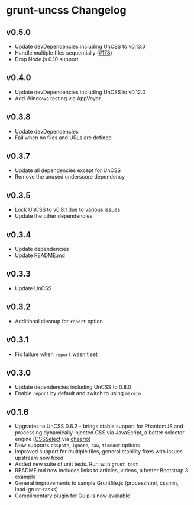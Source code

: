 # grunt-uncss Changelog

## v0.5.0

* Update devDependencies including UnCSS to v0.13.0
* Handle multiple files sequentially ([#178](https://github.com/addyosmani/grunt-uncss/pull/178))
* Drop Node.js 0.10 support

## v0.4.0

* Update devDependencies including UnCSS to v0.12.0
* Add Windows testing via AppVeyor

## v0.3.8

* Update devDependencies
* Fail when no files and URLs are defined

## v0.3.7

* Update all dependencies except for UnCSS
* Remove the unused underscore dependency

## v0.3.5

* Lock UnCSS to v0.8.1 due to various issues
* Update the other dependencies

## v0.3.4

* Update dependencies
* Update README.md

## v0.3.3

* Update UnCSS

## v0.3.2

* Additional cleanup for `report` option

## v0.3.1

* Fix failure when `report` wasn't set

## v0.3.0

* Update dependencies including UnCSS to 0.8.0
* Enable `report` by default and switch to using `maxmin`

## v0.1.6

* Upgrades to UnCSS 0.6.2 - brings stable support for PhantomJS and processing dynamically injected CSS via JavaScript,
  a better selector engine ([CSSSelect](https://npmjs.org/package/CSSselect) via [cheerio](https://npmjs.org/package/cheerio))
* Now supports `csspath`, `ignore`, `raw`, `timeout` options
* Improved support for multiple files, general stability fixes with issues upstream now fixed
* Added new suite of unit tests. Run with `grunt test`
* README.md now includes links to articles, videos, a better Bootstrap 3 example
* General improvements to sample Gruntfile.js (processhtml, cssmin, load-grunt-tasks)
* Complimentary plugin for [Gulp](https://github.com/addyosmani/gulp-uncss-task) is now available
